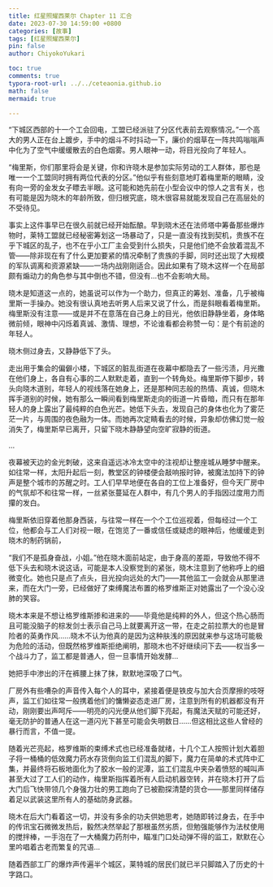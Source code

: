 ```yaml
---
title: 红星照耀西莱尔 Chapter 11 汇合
date: 2023-07-30 14:59:00 +0800
categories: [故事]
tags: [红星照耀西莱尔]
pin: false
author: ChiyokoYukari

toc: true
comments: true
typora-root-url: ../../ceteaonia.github.io
math: false
mermaid: true

---
```

“下城区西部的十一个工会回电，工盟已经派驻了分区代表前去观察情况。”一个高大的男人正在台上踱步，手中的烟斗不时抖动一下，廉价的烟草在一阵共鸣嗡嗡声中化为了空气中缓缓散去的白色烟雾。男人眼神一动，将目光投向了年轻人。

“梅里斯，你们那里将会是关键，你和许晓木是参加实际劳动的工人群体，那也是唯一一个工盟同时拥有两位代表的分区。”他似乎有些刻意地盯着梅里斯的眼睛，没有向一旁的金发女子瞟去半眼。这可能和她先前在小型会议中的惊人之言有关，也有可能是因为晓木的年龄所致，但归根究底，晓木很容易就能发现自己在高层处的不受待见。

事实上这件事早已在很久前就已经开始酝酿。早到晓木还在法师塔中筹备那些爆炸物时，莱特工盟就已经秘密筹划这一场暴动了，只是一直没有找到契机，贵族不在乎下城区的乱子，也不在乎小工厂主会受到什么损失，只是他们绝不会放着混乱不管——除非现在有了什么更加要紧的情况牵制了贵族的手脚，同时还出现了大规模的军队调离和资源紧缺——一场内战刚刚适合。因此如果有了晓木这样一个在局部颇有煽动力的角色参与其中倒也不错，但没有…也不会影响大局。

晓木是知道这一点的，她虽说可以作为一个助力，但真正的筹划、准备，几乎被梅里斯一手操办。她没有很认真地去听男人后来又说了什么，而是斜眼看着梅里斯。梅里斯没有注意——或是并不在意落在自己身上的目光，他依旧静静坐着，身体略微前倾，眼神中闪烁着真诚、激情、理想，不论谁看都会称赞一句：是个有前途的年轻人。

晓木侧过身去，又静静低下了头。

走出用于集会的偏僻小楼，下城区的脏乱街道在夜幕中都隐去了一些污渍，月光撒在他们身上，各自有心事的二人默默走着，直到一个转角处。梅里斯停下脚步，转头向晓木道别，年轻人的视线落在她身上，还是那种同志般的热情、真诚，但晓木挥手道别的时候，她有那么一瞬间看到梅里斯走向的街道一片昏暗，而只有在那年轻人的身上露出了最纯粹的白色光芒。她低下头去，发现自己的身体也化为了雾茫茫一片，与周围的夜色融为一体。而她再次定睛看去的时候，异象却仿佛幻觉一般消失了，梅里斯早已离开，只留下晓木静静望向空旷寂静的街道。

…

夜幕被天边的金光刺破，这来自遥远冰冷太空中的注视却让整座城从睡梦中醒来。如往常一样，太阳升起后一刻，教堂区的钟楼便会敲响报时钟，被魔法加持下的钟声是整个城市的苏醒之时。工人们早早地便在各自的工位上准备好，但今天厂房中的气氛却不和往常一样，一丝紧张蔓延在人群中，有几个男人的手指因过度用力而攥的发白。

梅里斯依旧穿着他那身西装，与往常一样在一个个工位巡视着，但每经过一个工位，他都会与工人们对视一眼，在饱览了一番或信任或疑虑的眼神后，他缓缓走到晓木的制药锅前，

“我们不是孤身奋战，小姐。”他在晓木面前站定，由于身高的差距，导致他不得不低下头去和晓木说这话，可能是本人没察觉到的紧张，晓木注意到了他称呼上的细微变化。她也只是点了点头，目光投向远处的大门——其他监工一会就会从那里进来，而在大门一旁，已经做好了束缚魔法布置的格罗维斯正对她露出了一个没心没肺的笑容。

晓木本来是不想让格罗维斯掺和进来的——毕竟他是纯粹的外人，但这个热心肠而且可能没脑子的棕发剑士表示自己马上就要离开这一带，在走之前拉票大的也是冒险者的英勇作风……晓木不认为他真的是因为这种肤浅的原因就来参与这场可能极为危险的活动，但既然格罗维斯拒绝阐明，那晓木也不好继续问下去——权当多一个战斗力了，监工都是普通人，但一旦事情开始发酵…

她把手中渗出的汗在裤腰上抹了抹，默默地深吸了口气。

厂房外有些嘈杂的声音传入每个人的耳中，紧接着便是铁皮与加大合页摩擦的吱呀声，监工们如往常一般携着他们的慵懒姿态走进厂房，注意到所有的机器都没有开动，刚刚要出声呵斥——明亮的闪光便从他们脚下亮起，有魔法天赋的可能还好，毫无防护的普通人在这一道闪光下甚至可能会失明数日……但这相比这些人曾经的暴行而言，不值一提。

随着光芒亮起，格罗维斯的束缚术式也已经准备就绪，十几个工人按照计划大着胆子将一桶桶的低效魔力药水存货倒向监工们混乱的脚下，魔力在简单的术式阵中汇集，并最终将石板地面化为了胶水一般的泥潭，监工们混乱中夹杂着愤怒的喊叫声甚至大过了工人们的动作，梅里斯指挥着所有人启动机器空转，并在晓木打开了后大门后飞快带领几个身强力壮的男工跑向了已被勘探清楚的货仓——那里同样储存着足以武装这里所有人的基础防身武器。

晓木在后大门看着这一切，并没有多余的功夫供她思考，她随即转过身去，在手中的传讯宝石微微发热后，毅然决然举起了那根虽然劣质，但勉强能够作为法杖使用的搅拌棒，一手泡在了一大桶魔力药剂中，瞄准门口处动弹不得的监工，默默在心里吟唱着古老而繁复的咒语…

随着西部工厂的爆炸声传遍半个城区，莱特城的居民们就已半只脚踏入了历史的十字路口。